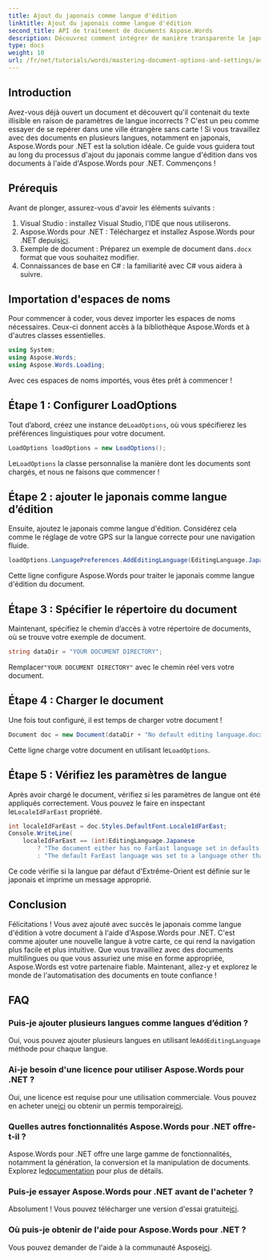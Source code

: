 ```yaml
---
title: Ajout du japonais comme langue d'édition
linktitle: Ajout du japonais comme langue d'édition
second_title: API de traitement de documents Aspose.Words
description: Découvrez comment intégrer de manière transparente le japonais comme langue d'édition dans vos documents à l'aide d'Aspose.Words pour .NET. Ce guide étape par étape.
type: docs
weight: 10
url: /fr/net/tutorials/words/mastering-document-options-and-settings/adding-japanese-as-editing-languages/
---
```

## Introduction

Avez-vous déjà ouvert un document et découvert qu'il contenait du texte illisible en raison de paramètres de langue incorrects ? C'est un peu comme essayer de se repérer dans une ville étrangère sans carte ! Si vous travaillez avec des documents en plusieurs langues, notamment en japonais, Aspose.Words pour .NET est la solution idéale. Ce guide vous guidera tout au long du processus d'ajout du japonais comme langue d'édition dans vos documents à l'aide d'Aspose.Words pour .NET. Commençons !

## Prérequis

Avant de plonger, assurez-vous d'avoir les éléments suivants :

1. Visual Studio : installez Visual Studio, l’IDE que nous utiliserons.
2.  Aspose.Words pour .NET : Téléchargez et installez Aspose.Words pour .NET depuis[ici](https://releases.aspose.com/words/net/).
3.  Exemple de document : Préparez un exemple de document dans`.docx` format que vous souhaitez modifier.
4. Connaissances de base en C# : la familiarité avec C# vous aidera à suivre.

## Importation d'espaces de noms

Pour commencer à coder, vous devez importer les espaces de noms nécessaires. Ceux-ci donnent accès à la bibliothèque Aspose.Words et à d'autres classes essentielles.

```csharp
using System;
using Aspose.Words;
using Aspose.Words.Loading;
```

Avec ces espaces de noms importés, vous êtes prêt à commencer !

## Étape 1 : Configurer LoadOptions

 Tout d’abord, créez une instance de`LoadOptions`, où vous spécifierez les préférences linguistiques pour votre document.

```csharp
LoadOptions loadOptions = new LoadOptions();
```

 Le`LoadOptions` la classe personnalise la manière dont les documents sont chargés, et nous ne faisons que commencer !

## Étape 2 : ajouter le japonais comme langue d’édition

Ensuite, ajoutez le japonais comme langue d'édition. Considérez cela comme le réglage de votre GPS sur la langue correcte pour une navigation fluide.

```csharp
loadOptions.LanguagePreferences.AddEditingLanguage(EditingLanguage.Japanese);
```

Cette ligne configure Aspose.Words pour traiter le japonais comme langue d'édition du document.

## Étape 3 : Spécifier le répertoire du document

Maintenant, spécifiez le chemin d’accès à votre répertoire de documents, où se trouve votre exemple de document.

```csharp
string dataDir = "YOUR DOCUMENT DIRECTORY";
```

 Remplacer`"YOUR DOCUMENT DIRECTORY"` avec le chemin réel vers votre document.

## Étape 4 : Charger le document

Une fois tout configuré, il est temps de charger votre document !

```csharp
Document doc = new Document(dataDir + "No default editing language.docx", loadOptions);
```

 Cette ligne charge votre document en utilisant le`LoadOptions`.

## Étape 5 : Vérifiez les paramètres de langue

 Après avoir chargé le document, vérifiez si les paramètres de langue ont été appliqués correctement. Vous pouvez le faire en inspectant le`LocaleIdFarEast` propriété.

```csharp
int localeIdFarEast = doc.Styles.DefaultFont.LocaleIdFarEast;
Console.WriteLine(
    localeIdFarEast == (int)EditingLanguage.Japanese
        ? "The document either has no FarEast language set in defaults or it was set to Japanese originally."
        : "The default FarEast language was set to a language other than Japanese, so it is not overridden.");
```

Ce code vérifie si la langue par défaut d'Extrême-Orient est définie sur le japonais et imprime un message approprié.

## Conclusion

Félicitations ! Vous avez ajouté avec succès le japonais comme langue d'édition à votre document à l'aide d'Aspose.Words pour .NET. C'est comme ajouter une nouvelle langue à votre carte, ce qui rend la navigation plus facile et plus intuitive. Que vous travailliez avec des documents multilingues ou que vous assuriez une mise en forme appropriée, Aspose.Words est votre partenaire fiable. Maintenant, allez-y et explorez le monde de l'automatisation des documents en toute confiance !

## FAQ

### Puis-je ajouter plusieurs langues comme langues d’édition ?
 Oui, vous pouvez ajouter plusieurs langues en utilisant le`AddEditingLanguage` méthode pour chaque langue.

### Ai-je besoin d'une licence pour utiliser Aspose.Words pour .NET ?
 Oui, une licence est requise pour une utilisation commerciale. Vous pouvez en acheter une[ici](https://purchase.aspose.com/buy) ou obtenir un permis temporaire[ici](https://purchase.aspose.com/temporary-license/).

### Quelles autres fonctionnalités Aspose.Words pour .NET offre-t-il ?
Aspose.Words pour .NET offre une large gamme de fonctionnalités, notamment la génération, la conversion et la manipulation de documents. Explorez le[documentation](https://reference.aspose.com/words/net/) pour plus de détails.

### Puis-je essayer Aspose.Words pour .NET avant de l'acheter ?
 Absolument ! Vous pouvez télécharger une version d'essai gratuite[ici](https://releases.aspose.com/).

### Où puis-je obtenir de l'aide pour Aspose.Words pour .NET ?
 Vous pouvez demander de l'aide à la communauté Aspose[ici](https://forum.aspose.com/c/words/8).